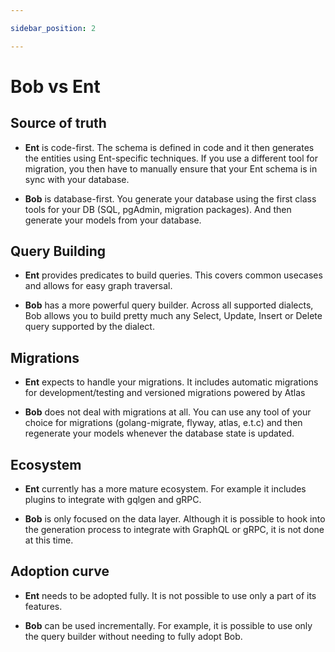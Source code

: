 ```yaml
---

sidebar_position: 2

---
```


# Bob vs Ent

## Source of truth

* **Ent** is code-first. The schema is defined in code and it then generates the entities using Ent-specific techniques. If you use a different tool for migration, you then have to manually ensure that your Ent schema is in sync with your database.

* **Bob** is database-first. You generate your database using the first class tools for your DB (SQL, pgAdmin, migration packages). And then generate your models from your database.

## Query Building

* **Ent** provides predicates to build queries. This covers common usecases and allows for easy graph traversal.

* **Bob** has a more powerful query builder. Across all supported dialects, Bob allows you to build pretty much any Select, Update, Insert or Delete query supported by the dialect.

## Migrations

* **Ent** expects to handle your migrations. It includes automatic migrations for development/testing and versioned migrations powered by Atlas

* **Bob** does not deal with migrations at all. You can use any tool of your choice for migrations (golang-migrate, flyway, atlas, e.t.c) and then regenerate your models whenever the database state is updated.

## Ecosystem

* **Ent** currently has a more mature ecosystem. For example it includes plugins to integrate with gqlgen and gRPC.

* **Bob** is only focused on the data layer. Although it is possible to hook into the generation process to integrate with GraphQL or gRPC, it is not done at this time.

## Adoption curve

* **Ent** needs to be adopted fully. It is not possible to use only a part of its features.

* **Bob** can be used incrementally. For example, it is possible to use only the query builder without needing to fully adopt Bob.
